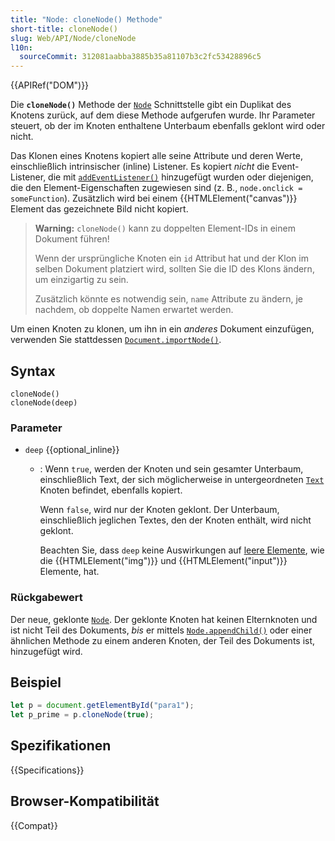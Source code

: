 ```yaml
---
title: "Node: cloneNode() Methode"
short-title: cloneNode()
slug: Web/API/Node/cloneNode
l10n:
  sourceCommit: 312081aabba3885b35a81107b3c2fc53428896c5
---
```


{{APIRef("DOM")}}

Die **`cloneNode()`** Methode der [`Node`](/de/docs/Web/API/Node) Schnittstelle
gibt ein Duplikat des Knotens zurück, auf dem diese Methode aufgerufen wurde.
Ihr Parameter steuert, ob der im Knoten enthaltene Unterbaum ebenfalls geklont wird oder nicht.

Das Klonen eines Knotens kopiert alle seine Attribute und deren Werte,
einschließlich intrinsischer (inline) Listener. Es kopiert _nicht_ die Event-Listener, die
mit [`addEventListener()`](/de/docs/Web/API/EventTarget/addEventListener) hinzugefügt wurden oder
diejenigen, die den Element-Eigenschaften zugewiesen sind (z. B., `node.onclick = someFunction`).
Zusätzlich wird bei einem {{HTMLElement("canvas")}} Element das gezeichnete Bild nicht kopiert.

> **Warning:** `cloneNode()` kann zu doppelten Element-IDs in einem Dokument führen!
>
> Wenn der ursprüngliche Knoten ein `id` Attribut hat und der Klon
> im selben Dokument platziert wird, sollten Sie die ID des Klons ändern, um
> einzigartig zu sein.
>
> Zusätzlich könnte es notwendig sein, `name` Attribute zu ändern,
> je nachdem, ob doppelte Namen erwartet werden.

Um einen Knoten zu klonen, um ihn in ein _anderes_ Dokument einzufügen, verwenden Sie
stattdessen [`Document.importNode()`](/de/docs/Web/API/Document/importNode).

## Syntax

```js-nolint
cloneNode()
cloneNode(deep)
```

### Parameter

- `deep` {{optional_inline}}

  - : Wenn `true`, werden der Knoten und sein gesamter Unterbaum,
    einschließlich Text, der sich möglicherweise in untergeordneten [`Text`](/de/docs/Web/API/Text) Knoten befindet,
    ebenfalls kopiert.

    Wenn `false`, wird nur der Knoten geklont.
    Der Unterbaum, einschließlich jeglichen Textes, den der Knoten enthält, wird nicht geklont.

    Beachten Sie, dass `deep` keine Auswirkungen auf [leere Elemente](/de/docs/Glossary/void_element),
    wie die {{HTMLElement("img")}} und {{HTMLElement("input")}} Elemente, hat.

### Rückgabewert

Der neue, geklonte [`Node`](/de/docs/Web/API/Node).
Der geklonte Knoten hat keinen Elternknoten und ist nicht Teil des Dokuments,
_bis_ er mittels [`Node.appendChild()`](/de/docs/Web/API/Node/appendChild) oder einer ähnlichen Methode zu einem anderen Knoten, der Teil des Dokuments ist, hinzugefügt wird.

## Beispiel

```js
let p = document.getElementById("para1");
let p_prime = p.cloneNode(true);
```

## Spezifikationen

{{Specifications}}

## Browser-Kompatibilität

{{Compat}}
